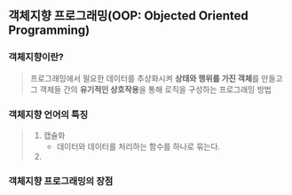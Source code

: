 ## 객체지향 프로그래밍(OOP: Objected Oriented Programming)

### 객체지향이란?
> 프로그래밍에서 필요한 데이터를 추상화시켜 **상태와 행위를 가진 객체**를 만들고 그 객체들 간의 **유기적인 상호작용**을 통해 로직을 구성하는 프로그래밍 방법

### 객체지향 언어의 특징
> 1. 캡슐화
>     - 데이터와 데이터를 처리하는 함수를 하나로 묶는다. 
> 2.

### 객체지향 프로그래밍의 장점
